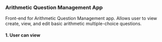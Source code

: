 ### Arithmetic Question Management App

Front-end for Arithmetic Question Management app.  Allows user to view create, view, and edit basic arithmetic multiple-choice questions.

#### 1. User can view
